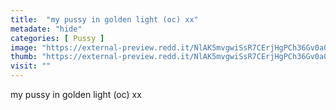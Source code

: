 ```yaml
---
title:  "my pussy in golden light (oc) xx"
metadate: "hide"
categories: [ Pussy ]
image: "https://external-preview.redd.it/NlAK5mvgwiSsR7CErjHgPCh36Gv0a0wS_GEnmJkxNB8.jpg?auto=webp&s=b4f038c2bd6bcd0d7a5206ef581862349e9c3ba3"
thumb: "https://external-preview.redd.it/NlAK5mvgwiSsR7CErjHgPCh36Gv0a0wS_GEnmJkxNB8.jpg?width=1080&crop=smart&auto=webp&s=d74deeb1a84eba5effdc0c805bc1cdbed25c1dad"
visit: ""
---
```

my pussy in golden light (oc) xx
